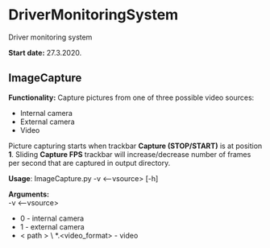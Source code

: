 # DriverMonitoringSystem
 Driver monitoring system

**Start date:** 27.3.2020.

## ImageCapture
**Functionality:** Capture pictures from one of three possible video sources:
  - Internal camera
  - External camera
  - Video 
  
Picture capturing starts when trackbar **Capture (STOP/START)** is at position **1**.
Sliding **Capture FPS** trackbar will increase/decrease number of frames per second that are captured in output directory.
  
**Usage**:
ImageCapture.py -v <--vsource> [-h]

**Arguments:**  
-v <--vsource>  
 - 0 - internal camera
 - 1 - external camera
 - < path > \ *.<video_format> - video 

